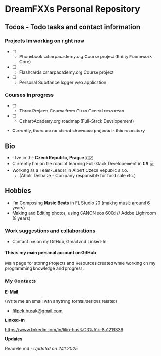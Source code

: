 # **DreamFXX**s Personal Repository

## **Todos** - Todo tasks and contact information

### Projects Im working on right now

 - [ ] - Phonebook csharpacademy.org Course project (Entity Framework Core)
 - [ ] - Flashcards csharpacademy.org Course project
 - [ ] - Personal Substance logger web application

### Courses in progress

 - [ ] - Three Projects Course from Class Central resources
 - [ ] - CsharpAcademy.org roadmap (Full-Stack Developement)

- Currently, there are no stored showcase projects in this repository

## Bio

- I live in the **Czech Republic, Prague** :czech_republic:
- Currently I´m on the road of learning Full-Stack Developement in **C#** 💻
- Working as a Team-Leader in Albert Czech Republic s.r.o.
  - (Ahold Delhaize - Company responsible for food sale etc.)

## Hobbies

- I´m Composing **Music Beats** in FL Studio 20 (making music around 6 years)
- Making and Editing photos, using CANON eos 600d // Adobe Lightroom (8 years)

### Work suggestions and collaborations

- Contact me on my GitHub, Gmail and Linked-In

#### This is my main personal account on **GitHub**

Main page for storing Projects and Resources created while working on my programming knowledge and progress.

### My Contacts

**E-Mail**

(Write me an email with anything formal/serious related)
- <filipek.husak@gmail.com>

**Linked-In**

<https://www.linkedin.com/in/filip-hus%C3%A1k-8a1216336>

**Updates**

ReadMe.md - *Updated on 24.1.2025*
